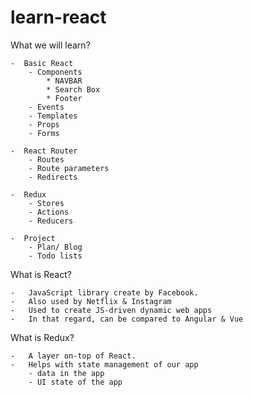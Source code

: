 # learn-react

What we will learn?

	-  Basic React
		- Components
			* NAVBAR
			* Search Box
			* Footer
		- Events
		- Templates
		- Props
		- Forms

	-  React Router
		- Routes
		- Route parameters
		- Redirects

	-  Redux
		- Stores
		- Actions
		- Reducers

	-  Project
		- Plan/ Blog
		- Todo lists

What is React?

	-	JavaScript library create by Facebook.
	-	Also used by Netflix & Instagram
	-	Used to create JS-driven dynamic web apps
	-	In that regard, can be compared to Angular & Vue

What is Redux?

	-	A layer on-top of React.
	-	Helps with state management of our app
		- data in the app
		- UI state of the app


